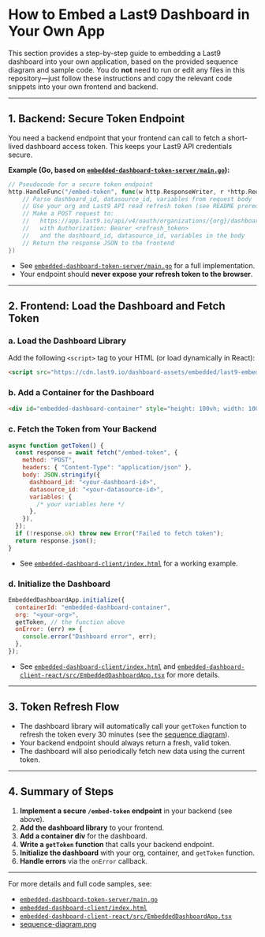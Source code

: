 # How to Embed a Last9 Dashboard in Your Own App

This section provides a step-by-step guide to embedding a Last9 dashboard into
your own application, based on the provided sequence diagram and sample code.
You do **not** need to run or edit any files in this repository—just follow
these instructions and copy the relevant code snippets into your own frontend
and backend.

---

## 1. Backend: Secure Token Endpoint

You need a backend endpoint that your frontend can call to fetch a short-lived
dashboard access token. This keeps your Last9 API credentials secure.

**Example (Go, based on
[`embedded-dashboard-token-server/main.go`](embedded-dashboard-token-server/main.go)):**

```go
// Pseudocode for a secure token endpoint
http.HandleFunc("/embed-token", func(w http.ResponseWriter, r *http.Request) {
    // Parse dashboard_id, datasource_id, variables from request body
    // Use your org and Last9 API read refresh token (see README prerequisites)
    // Make a POST request to:
    //   https://app.last9.io/api/v4/oauth/organizations/{org}/dashboard/embed_token
    //   with Authorization: Bearer <refresh_token>
    //   and the dashboard_id, datasource_id, variables in the body
    // Return the response JSON to the frontend
})
```

- See
  [`embedded-dashboard-token-server/main.go`](embedded-dashboard-token-server/main.go)
  for a full implementation.
- Your endpoint should **never expose your refresh token to the browser**.

---

## 2. Frontend: Load the Dashboard and Fetch Token

### a. Load the Dashboard Library

Add the following `<script>` tag to your HTML (or load dynamically in React):

```html
<script src="https://cdn.last9.io/dashboard-assets/embedded/last9-embedded-dashboard.umd-v1.1.js"></script>
```

### b. Add a Container for the Dashboard

```html
<div id="embedded-dashboard-container" style="height: 100vh; width: 100%"></div>
```

### c. Fetch the Token from Your Backend

```js
async function getToken() {
  const response = await fetch("/embed-token", {
    method: "POST",
    headers: { "Content-Type": "application/json" },
    body: JSON.stringify({
      dashboard_id: "<your-dashboard-id>",
      datasource_id: "<your-datasource-id>",
      variables: {
        /* your variables here */
      },
    }),
  });
  if (!response.ok) throw new Error("Failed to fetch token");
  return response.json();
}
```

- See
  [`embedded-dashboard-client/index.html`](embedded-dashboard-client/index.html)
  for a working example.

### d. Initialize the Dashboard

```js
EmbeddedDashboardApp.initialize({
  containerId: "embedded-dashboard-container",
  org: "<your-org>",
  getToken, // the function above
  onError: (err) => {
    console.error("Dashboard error", err);
  },
});
```

- See
  [`embedded-dashboard-client/index.html`](embedded-dashboard-client/index.html)
  and
  [`embedded-dashboard-client-react/src/EmbeddedDashboardApp.tsx`](embedded-dashboard-client-react/src/EmbeddedDashboardApp.tsx)
  for more details.

---

## 3. Token Refresh Flow

- The dashboard library will automatically call your `getToken` function to
  refresh the token every 30 minutes (see the
  [sequence diagram](sequence-diagram.png)).
- Your backend endpoint should always return a fresh, valid token.
- The dashboard will also periodically fetch new data using the current token.

---

## 4. Summary of Steps

1. **Implement a secure `/embed-token` endpoint** in your backend (see above).
2. **Add the dashboard library** to your frontend.
3. **Add a container div** for the dashboard.
4. **Write a `getToken` function** that calls your backend endpoint.
5. **Initialize the dashboard** with your org, container, and `getToken`
   function.
6. **Handle errors** via the `onError` callback.

---

For more details and full code samples, see:

- [`embedded-dashboard-token-server/main.go`](embedded-dashboard-token-server/main.go)
- [`embedded-dashboard-client/index.html`](embedded-dashboard-client/index.html)
- [`embedded-dashboard-client-react/src/EmbeddedDashboardApp.tsx`](embedded-dashboard-client-react/src/EmbeddedDashboardApp.tsx)
- [sequence-diagram.png](sequence-diagram.png)
